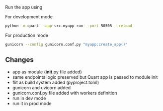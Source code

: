 Run the app using 

For development mode

```bash
python -m quart --app src.myapp run --port 50505 --reload
```


For production mode

```bash
gunicorn --config gunicorn.conf.py "myapp:create_app()"
```

## Changes

- app as module (__init__.py file added)
- same endpoints logic preserved but Quart app is passed to module init
- flit as build system added (pyproject.toml)
- gunicorn and uvicorn added
- gunicorn.conf.py file added with workers definition
- run in dev mode
- run it in prod mode